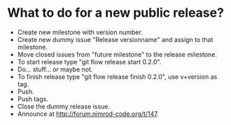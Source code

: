 What to do for a new public release?
====================================

* Create new milestone with version number.
* Create new dummy issue "Release versionname" and assign to that milestone.
* Move closed issues from "future milestone" to the release milestone.
* To start release type "git flow release start 0.2.0".
* Do... stuff... or maybe not.
* To finish release type "git flow release finish 0.2.0", use v+version as tag.
* Push.
* Push tags.
* Close the dummy release issue.
* Announce at http://forum.nimrod-code.org/t/147.

